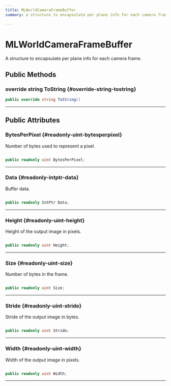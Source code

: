 ```yaml
---
title: MLWorldCameraFrameBuffer
summary: a structure to encapsulate per plane info for each camera frame. 

---
```


# MLWorldCameraFrameBuffer




A structure to encapsulate per plane info for each camera frame.   





## Public Methods

### override string ToString {#override-string-tostring}

```csharp
public override string ToString()
```






-----------

## Public Attributes

### BytesPerPixel {#readonly-uint-bytesperpixel}

Number of bytes used to represent a pixel. 

```csharp

public readonly uint BytesPerPixel;

```






-----------

### Data {#readonly-intptr-data}

Buffer data. 

```csharp

public readonly IntPtr Data;

```






-----------

### Height {#readonly-uint-height}

Height of the output image in pixels. 

```csharp

public readonly uint Height;

```






-----------

### Size {#readonly-uint-size}

Number of bytes in the frame. 

```csharp

public readonly uint Size;

```






-----------

### Stride {#readonly-uint-stride}

Stride of the output image in bytes. 

```csharp

public readonly uint Stride;

```






-----------

### Width {#readonly-uint-width}

Width of the output image in pixels. 

```csharp

public readonly uint Width;

```






-----------


